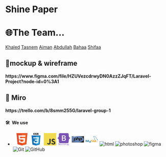 # Shine Paper
<h1>🌐The Team...</h1>
 <a href="https://github.com/khaledbaniamer">Khaled</a>
 <a href="https://github.com/tasnembaibars">Tasnem</a>
 <a href="https://github.com/AimanAJ">Aiman</a>
 <a href="https://github.com/ASSOLI99">Abdullah</a>
 <a href="https://github.com/Bahaazyoud">Bahaa</a>
 <a href="https://github.com/shifaalkasasbeh">Shifaa</a>
 
 <h2>💼mockup & wireframe</h2>
 <h4>https://www.figma.com/file/HZUVezcdrwyDN0AzzZJqFT/Laravel-Project?node-id=0%3A1</h4>
 
 <h2>📃 Miro</h2>
 <h4>https://trello.com/b/8smm255G/laravel-group-1</h4>
 
<h4> 🛠 &nbsp;We use</h4>

- &nbsp;
  <img src="https://raw.githubusercontent.com/devicons/devicon/master/icons/html5/html5-original.svg" alt="html" width="40" height="40"/>
  <img src="https://raw.githubusercontent.com/devicons/devicon/master/icons/css3/css3-original-wordmark.svg" alt="css3" width="40" height="40"/>
  <img src="https://raw.githubusercontent.com/devicons/devicon/master/icons/javascript/javascript-original.svg" alt="javascript" width="40" height="40"/>
  <img src="https://raw.githubusercontent.com/devicons/devicon/master/icons/bootstrap/bootstrap-plain-wordmark.svg" alt="bootstrap" width="40" height="40"/>
  <img src="https://raw.githubusercontent.com/devicons/devicon/master/icons/php/php-original.svg" alt="php" width="40" height="40"/>
  <img src="https://raw.githubusercontent.com/devicons/devicon/master/icons/mysql/mysql-original-wordmark.svg" alt="mysql" width="40" height="40"/>
  <img src="https://img.icons8.com/fluency/344/laravel.png" alt="html" width="40" height="40"/>
  <img src="https://img.icons8.com/color/344/adobe-photoshop--v1.png" alt="photoshop" width="40" height="40"/>
  <img src="https://www.vectorlogo.zone/logos/figma/figma-icon.svg" alt="figma" width="40" height="40"/>
  ![Git](https://img.shields.io/badge/-Git-333333?style=flat&logo=git)
  ![GitHub](https://img.shields.io/badge/-GitHub-333333?style=flat&logo=github)
